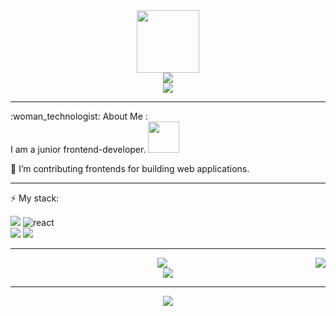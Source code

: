 <div id="header" align="center">
  <img src="https://media.giphy.com/media/v1.Y2lkPTc5MGI3NjExMGVjN2Y3ODYzOWVhMTVmNDY5NDY5NDY0ZjNlMmNkMWI2NjdhNWIzZSZjdD1n/2IudUHdI075HL02Pkk/giphy.gif" width="100"/>
  <div id="badges">
    <a href="https://t.me/Sondrr"> 
      <img src="https://shields.io/badge/telegram-orange?logo=telegram&logoColor=black&style=for-the-badge"/> 
    </a>
  </div>
  <div>
    <img src="https://komarev.com/ghpvc/?username=Ten-Dark&color=orange&style=for-the-badge"/>
  </div>
</div>

---

<div>
:woman_technologist: About Me :
</div>
<div>
I am a junior frontend-developer.    <img src="https://media.giphy.com/media/lcs5BL0NIM4WMv61a9/giphy.gif" width="50">

:telescope: I’m contributing frontends for building web applications.

---

:zap: My stack:
<div>
  <div>
      <div>
        <img src="https://img.shields.io/badge/JavaScript-black?labelColor=orange&&style=for-the-badge"/>
        <img src="https://img.shields.io/badge/React-black?labelColor=black&&logo=React&&style=for-the-badge" alt="react"/>
     </div
     <div>
       <img src="https://shields.io/badge/Docker-black?logo=Docker&logoColor=blue&style=for-the-badge"/>
       <img src="https://img.shields.io/badge/Git-hub-orange?labelColor=black&logo=git&style=for-the-badge"/>
     </div>
  </div>
</div>

---

<div align="center">
  <img align="right" src="https://github-readme-stats.vercel.app/api/top-langs/?username=Ten-Dark&layout=compact&theme=vision-friendly-dark"/> 
  <img src="https://github-readme-stats.vercel.app/api?username=Ten-Dark&show_icons=true&theme=radical"/>
</div>
<div align="center">
  <a href="https://git.io/streak-stats"><img src="http://github-readme-streak-stats.herokuapp.com?user=Ten-Dark&theme=dark&hide_border=true&date_format=j%20M%5B%20Y%5D&exclude_days=Sun%2CMon"/></a>
</div>

---

<div align="center">
  <img src="https://media.giphy.com/media/v1.Y2lkPTc5MGI3NjExZGY2NGI1YTk4NzM0ZjA2NGMyMDc5OWNkZTRiY2Q3MDA4NDdlYWRiMCZjdD1n/vrxxqQbyRxYi6scCjT/giphy.gif"/>
</div>
